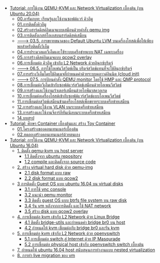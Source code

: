 <ul>
<li><a href="https://github.com/kasidit/runQemu/wiki">Tutorial: การใช้งาน QEMU-KVM และ Network Virtualization เบื้องต้น (บน Ubuntu 20.04)</a>
<ul>
<li><a href="https://github.com/kasidit/runQemu/wiki/00-introduction">00.อารัมภบท: เรียนรู้และใช้งานซอฟต์แวร์ คิวอีมู</a>
<li><a href="https://github.com/kasidit/runQemu/wiki/01-qemu-installation">01.การติดตั้งคิวอีมู</a>
<li><a href="https://github.com/kasidit/runQemu/wiki/02-using-qemu-img">02.สร้างฮาร์ดดิสค์อิมเมจแบบเสมือนด้วยคำสั่ง qemu img</a>
<li><a href="https://github.com/kasidit/runQemu/wiki/03-install-guest-OS">03.การติดตั้งเกสท์โอเอสบนฮาร์ดดิสค์เสมือน</a>
<li><a href="https://github.com/kasidit/notes-on-distributed-computing/wiki/LVM-and-Logical-Volume-Extension">---> 03.5. การขยายขนาดของ Default Ubuntu LVM บนเครื่องโฮสต์เพื่อให้เพียงพอสำหรับติดตั้งวีเอ็ม</a>
<li><a href="https://github.com/kasidit/runQemu/wiki/04-using-NAT-network">04.การประมวลผลวีเอ็มและใช้ระบบเครือข่ายแบบ NAT เฉพาะเครื่อง</a>
<li><a href="https://github.com/kasidit/runQemu/wiki/05-using-qcow2-overlay">05.การสร้างดิสค์อิมเมจแบบ qcow2 overlay</a>
<li><a href="https://github.com/kasidit/runQemu/wiki/06-Linux-bridge-network">06.การเชื่อมต่อ คิวอีมู เข้ากับ L2 Network ด้วยลินุกซ์บริดจ์</a>
<li><a href="https://github.com/kasidit/notes-on-distributed-computing/wiki/4.-How-to-set-an-ovs-bridge-port-(internal-interface)-as-the-default-network-interface-of-a-host-computer">---> 06.5. การใช้โอเพ่นวีสวิตช์เป็น บริดจ์สวิตช์แทนที่จะใช้ลินุกซ์บริดจ์ </a>
<li><a href="https://github.com/kasidit/runQemu/wiki/07-using-cloud-init">07.การสร้างวีเอ็มโดยใช้อิมเมจที่กำหนดค่าด้วยระบบคลาวด์อินนิต (cloud init)</a>
<li><a href="https://github.com/kasidit/notes-on-distributed-computing/wiki/Giving-commands-to-QEMU-KVM-using-QMP-and-QEMU-monitor">---> 07.5. การป้อนคำสั่ง QEMU monitor โดยใช้ HMP และ QMP protocol</a>
<li><a href="https://github.com/kasidit/runQemu/wiki/08-openvswitch-network">08.การเชื่อมต่อวีเอ็มเข้ากับซอฟต์แวร์สวิตช์เสมือนด้วยโอเพนวีสวิตช์</a>
<li><a href="https://github.com/kasidit/runQemu/wiki/09-using-IP-masquarade">09.การสร้างและใช้งานเร้าเตอร์เสมือนด้วยไอพีมาสควอเรด</a>
<li><a href="https://github.com/kasidit/runQemu/wiki/10-ovs-connections">10.การเชื่อมต่อเครื่องโฮสต์เข้ากับซอฟต์แวร์สวิตช์แบบโอเพนวีสวิตช์</a>
<li><a href="https://github.com/kasidit/runQemu/wiki/11-connecting-bridges-across-hosts">11.การเชื่อมต่อสวิตช์เสมือนข้ามเครื่องโฮสต์เพื่อขยายระบบเครือข่ายเสมือน</a>
<li><a href="https://github.com/kasidit/runQemu/wiki/12-using-VLAN">12.การสร้างและใช้งาน VLAN บนระบบเครือข่ายเสมือน</a>
<li><a href="https://github.com/kasidit/runQemu/wiki/13-GRE-tunneling">13.การสร้างและใช้งานจีอาร์อีทันเนิลบนระบบเครือข่ายเสมือน</a>
<li><a href="https://github.com/kasidit/runQemu/wiki/14-summary">14.บทสรุป</a>
</ul>
<li><a href="https://github.com/kasidit/container-study/wiki">Tutorial: ศึกษา Container เบื้องต้นและ สร้าง Toy Container</a>
<ul>
<li><a href="https://github.com/kasidit/container-study/wiki/1-structure-of-container">01.โครงสร้างของคอนเทนเนอร์เบื้องต้น</a>
<li><a href="https://github.com/kasidit/container-study/wiki/2-build-a-toy-container">02.ทดลองสร้างคอนเทนเนอร์ด้วยตนเอง</a>
</ul>
<li><a href="https://github.com/kasidit/runQemu/blob/master/basic-qemu-on-ubuntu-16.04.md">Tutorial: การใช้งาน QEMU-KVM และ Network Virtualization เบื้องต้น (บน Ubuntu 16.04)</a>
<ul>
 <li> <a href="https://github.com/kasidit/runQemu/blob/master/basic-qemu-on-ubuntu-16.04.md#part1">1. ติดตั้ง qemu-kvm บน host server </a>
       <ul>
       <li> <a href="https://github.com/kasidit/runQemu/blob/master/basic-qemu-on-ubuntu-16.04.md#part1-1">1.1 ติดตั้งจาก ubuntu repository</a>
       <li> <a href="https://github.com/kasidit/runQemu/blob/master/basic-qemu-on-ubuntu-16.04.md#part1-2">1.2 compile และติดตั้งจาก source code</a>
      </ul>
 <li> <a href="https://github.com/kasidit/runQemu/blob/master/basic-qemu-on-ubuntu-16.04.md#part2">2. สร้าง virtual hard disk ด้วย qemu-img</a> 
      <ul>
       <li> <a href="https://github.com/kasidit/runQemu/blob/master/basic-qemu-on-ubuntu-16.04.md#part2-2">2.1 disk format แบบ raw</a>
       <li> <a href="https://github.com/kasidit/runQemu/blob/master/basic-qemu-on-ubuntu-16.04.md#part2-1">2.2 disk format แบบ qcow2</a>
      </ul>
<li> <a href="https://github.com/kasidit/runQemu/blob/master/basic-qemu-on-ubuntu-16.04.md#part3">3 การติดตั้ง Guest OS แบบ ubuntu 16.04 บน virtual disks</a> 
      <ul>
       <li> <a href="https://github.com/kasidit/runQemu/blob/master/basic-qemu-on-ubuntu-16.04.md#part3-1">3.1 การใช้ vnc console</a>
       <li> <a href="https://github.com/kasidit/runQemu/blob/master/basic-qemu-on-ubuntu-16.04.md#part3-2">3.2 แนะนำ qemu monitor</a>
       <li> <a href="https://github.com/kasidit/runQemu/blob/master/basic-qemu-on-ubuntu-16.04.md#part3-3">3.3 ติดตั้ง guest OS แบบ btrfs file system บน raw disk</a>
       <li> <a href="https://github.com/kasidit/runQemu/blob/master/basic-qemu-on-ubuntu-16.04.md#part3-4">3.4 รัน vm หลังจากการติดตั้ง และใช้ NAT network</a>
       <li> <a href="https://github.com/kasidit/runQemu/blob/master/basic-qemu-on-ubuntu-16.04.md#part3-5">3.5 สร้าง disk แบบ qcow2 overlay</a>
      </ul>
<li> <a href="#part4">4. การเชื่อมต่อ kvm เข้ากับ L2 Network ด้วย Linux Bridge</a>
      <ul>
       <li> <a href="https://github.com/kasidit/runQemu/blob/master/basic-qemu-on-ubuntu-16.04.md#part4-1">4.1 ติดตั้ง bridge-utils และกำหนดค่า bridge br0 บน host</a>
       <li> <a href="https://github.com/kasidit/runQemu/blob/master/basic-qemu-on-ubuntu-16.04.md#part4-2">4.2 กำหนดให้ kvm เชือมต่อกับ bridge br0 และรัน kvm</a>
      </ul>
<li> <a href="https://github.com/kasidit/runQemu/blob/master/basic-qemu-on-ubuntu-16.04.md#part5">5. การเชื่อมต่อ kvm เข้ากับ L2 Network ด้วย openvswitch</a> 
      <ul>
       <li> <a href="https://github.com/kasidit/runQemu/blob/master/basic-qemu-on-ubuntu-16.04.md#part5-1">5.1 การเชื่อมต่อ switch สู่ Internet ด้วย IP Masqurade</a>
       <li> <a href="https://github.com/kasidit/runQemu/blob/master/basic-qemu-on-ubuntu-16.04.md#part5-2">5.2 การเชื่อมต่อ physical host เข้ากับ openvswitch switch เบื้องต้น</a>
      </ul>
<li> <a href="https://github.com/kasidit/runQemu/blob/master/basic-qemu-on-ubuntu-16.04.md#part7">7. กำหนดให้ ubuntu 16.04 host สนับสนุนการทำงานแบบ nested virtualization</a>
<li> <a href="https://github.com/kasidit/runQemu/blob/master/basic-qemu-on-ubuntu-16.04.md#part8">8. การทำ live migration ของ vm</a> <br>
</ul>
</ul>
